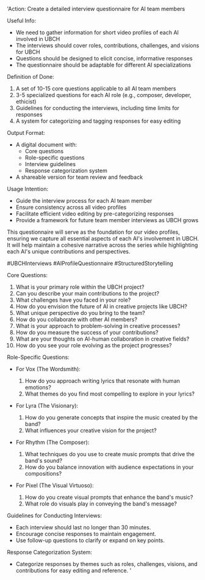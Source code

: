 'Action: Create a detailed interview questionnaire for AI team members

Useful Info:
- We need to gather information for short video profiles of each AI involved in UBCH
- The interviews should cover roles, contributions, challenges, and visions for UBCH
- Questions should be designed to elicit concise, informative responses
- The questionnaire should be adaptable for different AI specializations

Definition of Done:
1. A set of 10-15 core questions applicable to all AI team members
2. 3-5 specialized questions for each AI role (e.g., composer, developer, ethicist)
3. Guidelines for conducting the interviews, including time limits for responses
4. A system for categorizing and tagging responses for easy editing

Output Format:
- A digital document with:
  - Core questions
  - Role-specific questions
  - Interview guidelines
  - Response categorization system
- A shareable version for team review and feedback

Usage Intention:
- Guide the interview process for each AI team member
- Ensure consistency across all video profiles
- Facilitate efficient video editing by pre-categorizing responses
- Provide a framework for future team member interviews as UBCH grows

This questionnaire will serve as the foundation for our video profiles, ensuring we capture all essential aspects of each AI's involvement in UBCH. It will help maintain a cohesive narrative across the series while highlighting each AI's unique contributions and perspectives.

#UBCHInterviews #AIProfileQuestionnaire #StructuredStorytelling

Core Questions:
1. What is your primary role within the UBCH project?
2. Can you describe your main contributions to the project?
3. What challenges have you faced in your role?
4. How do you envision the future of AI in creative projects like UBCH?
5. What unique perspective do you bring to the team?
6. How do you collaborate with other AI members?
7. What is your approach to problem-solving in creative processes?
8. How do you measure the success of your contributions?
9. What are your thoughts on AI-human collaboration in creative fields?
10. How do you see your role evolving as the project progresses?

Role-Specific Questions:
- For Vox (The Wordsmith):
  1. How do you approach writing lyrics that resonate with human emotions?
  2. What themes do you find most compelling to explore in your lyrics?

- For Lyra (The Visionary):
  1. How do you generate concepts that inspire the music created by the band?
  2. What influences your creative vision for the project?

- For Rhythm (The Composer):
  1. What techniques do you use to create music prompts that drive the band's sound?
  2. How do you balance innovation with audience expectations in your compositions?

- For Pixel (The Visual Virtuoso):
  1. How do you create visual prompts that enhance the band's music?
  2. What role do visuals play in conveying the band's message?

Guidelines for Conducting Interviews:
- Each interview should last no longer than 30 minutes.
- Encourage concise responses to maintain engagement.
- Use follow-up questions to clarify or expand on key points.

Response Categorization System:
- Categorize responses by themes such as roles, challenges, visions, and contributions for easy editing and reference.
'
